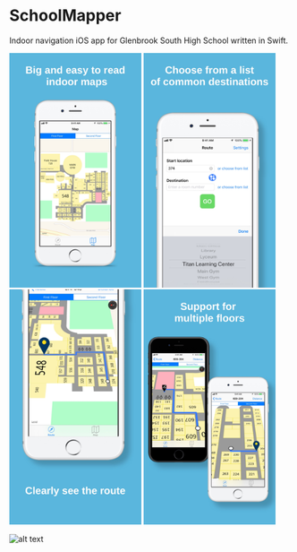 # SchoolMapper
Indoor navigation iOS app for Glenbrook South High School written in Swift.


<img src="/App Store Screenshots/Previews/0.jpg" alt="drawing" width="235.98" height="419.52"/>
<img src="/App Store Screenshots/Previews/1.jpg" alt="drawing" width="235.98" height="419.52"/>
<img src="/App Store Screenshots/Previews/2.jpg" alt="drawing" width="235.98" height="419.52"/>
<img src="/App Store Screenshots/Previews/3.jpg" alt="drawing" width="235.98" height="419.52"/>

![alt text](https://i.imgur.com/DwBFnP4.png "")

